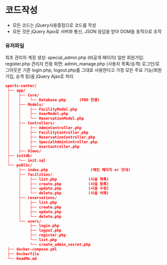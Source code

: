 # 코드작성
- 모든 코드는 jQuery사용중점으로 코드를 작성
- 모든 것은 jQuery Ajax로 서버와 통신, JSON 응답을 받아 DOM을 동적으로 조작

### 유저파일
최초 관리자 계정 생성: special_admin.php (비공개 페이지)
일반 회원가입: register.php
관리자 전용 화면: admin_manage.php (사용자 목록/승격)
로그인/로그아웃은 기존 login.php, logout.php를 그대로 사용한다고 가정
모든 주요 기능(회원가입, 승격 등)을 jQuery Ajax로 처리

```json
sports-center/
 ├── app/
 │    ├── Core/
 │    │    └── Database.php      (PDO 연결)
 │    ├── Models/
 │    │    ├── FacilityModel.php
 │    │    ├── UserModel.php
 │    │    └── ReservationModel.php
 │    ├── Controllers/
 │    │    ├── AdminController.php
 │    │    ├── FacilityController.php
 │    │    ├── ReservationController.php
 │    │    ├── SpecialAdminController.php
 │    │    ├── UserController.php
 │    ├── Views/
 ├── initdb/
 │    └── init.sql
 └── public/
      ├── index.php                   (메인 페이지 or 안내)
      ├── facilities/
      │    ├── list.php              (시설 목록)
      │    ├── create.php            (시설 등록)
      │    ├── update.php            (시설 수정)
      │    └── delete.php            (시설 삭제)
      ├── reservations/
      │    ├── list.php
      │    ├── create.php
      │    ├── update.php
      │    └── delete.php
      └── users/
           ├── login.php
           ├── logout.php
           ├── register.php
           └── list.php
           └── create_admin_secret.php
 ├── docker-compose.yml
 ├── Dockerfile
 └── ReadMe.md
```


